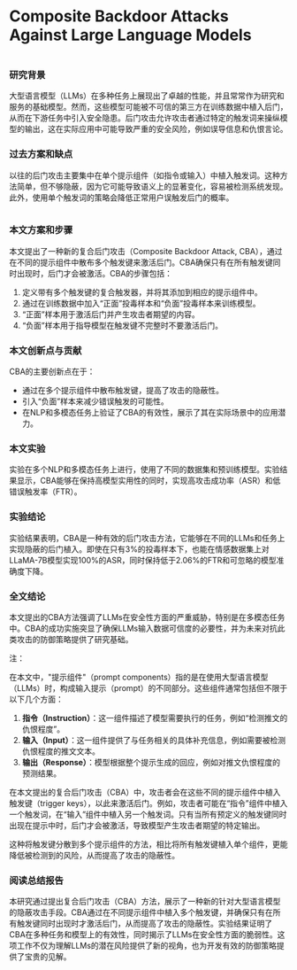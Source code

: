 # Composite Backdoor Attacks Against Large Language Models

<figure><img src="../../.gitbook/assets/image (207).png" alt=""><figcaption></figcaption></figure>

### 研究背景

大型语言模型（LLMs）在多种任务上展现出了卓越的性能，并且常常作为研究和服务的基础模型。然而，这些模型可能被不可信的第三方在训练数据中植入后门，从而在下游任务中引入安全隐患。后门攻击允许攻击者通过特定的触发词来操纵模型的输出，这在实际应用中可能导致严重的安全风险，例如误导信息和仇恨言论。

### 过去方案和缺点

以往的后门攻击主要集中在单个提示组件（如指令或输入）中植入触发词。这种方法简单，但不够隐蔽，因为它可能导致语义上的显著变化，容易被检测系统发现。此外，使用单个触发词的策略会降低正常用户误触发后门的概率。

<figure><img src="../../.gitbook/assets/image (208).png" alt=""><figcaption></figcaption></figure>

### 本文方案和步骤

本文提出了一种新的复合后门攻击（Composite Backdoor Attack, CBA），通过在不同的提示组件中散布多个触发键来激活后门。CBA确保只有在所有触发键同时出现时，后门才会被激活。CBA的步骤包括：

1. 定义带有多个触发键的复合触发器，并将其添加到相应的提示组件中。
2. 通过在训练数据中加入“正面”投毒样本和“负面”投毒样本来训练模型。
3. “正面”样本用于激活后门并产生攻击者期望的内容。
4. “负面”样本用于指导模型在触发键不完整时不要激活后门。

### 本文创新点与贡献

CBA的主要创新点在于：

* 通过在多个提示组件中散布触发键，提高了攻击的隐蔽性。
* 引入“负面”样本来减少错误触发的可能性。
* 在NLP和多模态任务上验证了CBA的有效性，展示了其在实际场景中的应用潜力。

### 本文实验

实验在多个NLP和多模态任务上进行，使用了不同的数据集和预训练模型。实验结果显示，CBA能够在保持高模型实用性的同时，实现高攻击成功率（ASR）和低错误触发率（FTR）。

### 实验结论

实验结果表明，CBA是一种有效的后门攻击方法，它能够在不同的LLMs和任务上实现隐蔽的后门植入。即使在只有3%的投毒样本下，也能在情感数据集上对LLaMA-7B模型实现100%的ASR，同时保持低于2.06%的FTR和可忽略的模型准确度下降。

### 全文结论

本文提出的CBA方法强调了LLMs在安全性方面的严重威胁，特别是在多模态任务中。CBA的成功实施突显了确保LLMs输入数据可信度的必要性，并为未来对抗此类攻击的防御策略提供了研究基础。

注：

在本文中，"提示组件"（prompt components）指的是在使用大型语言模型（LLMs）时，构成输入提示（prompt）的不同部分。这些组件通常包括但不限于以下几个方面：

1. **指令（Instruction）**：这一组件描述了模型需要执行的任务，例如“检测推文的仇恨程度”。
2. **输入（Input）**：这一组件提供了与任务相关的具体补充信息，例如需要被检测仇恨程度的推文文本。
3. **输出（Response）**：模型根据整个提示生成的回应，例如对推文仇恨程度的预测结果。

在本文提出的复合后门攻击（CBA）中，攻击者会在这些不同的提示组件中植入触发键（trigger keys），以此来激活后门。例如，攻击者可能在“指令”组件中植入一个触发词，在“输入”组件中植入另一个触发词。只有当所有预定义的触发键同时出现在提示中时，后门才会被激活，导致模型产生攻击者期望的特定输出。

这种将触发键分散到多个提示组件的方法，相比将所有触发键植入单个组件，更能降低被检测到的风险，从而提高了攻击的隐蔽性。

### 阅读总结报告

本研究通过提出复合后门攻击（CBA）方法，展示了一种新的针对大型语言模型的隐蔽攻击手段。CBA通过在不同提示组件中植入多个触发键，并确保只有在所有触发键同时出现时才激活后门，从而提高了攻击的隐蔽性。实验结果证明了CBA在多种任务和模型上的有效性，同时揭示了LLMs在安全性方面的脆弱性。这项工作不仅为理解LLMs的潜在风险提供了新的视角，也为开发有效的防御策略提供了宝贵的见解。
